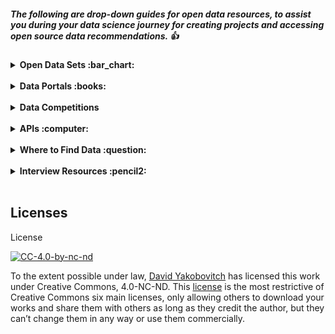 ##### The following are drop-down guides for open data resources, to assist you during your data science journey for creating projects and accessing open source data recommendations.  :thumbsup:

<details>
  <summary><strong>Open Data Sets :bar_chart:</strong></summary>

0. [Google Datasets](https://toolbox.google.com/datasetsearch)
1. [Data is Plural](https://docs.google.com/spreadsheets/d/1wZhPLMCHKJvwOkP4juclhjFgqIY8fQFMemwKL2c64vk/edit#gid=0)
2. [India Open Data Gov](https://data.gov.in/)
3. [Canada Open Data Gov](http://open.canada.ca/en)
4. [US Open Data Gov](https://www.data.gov/)
5. [Quandl Financial Data](https://www.quandl.com/search?query=)
6. [UCI Machine Learning Datasets](https://archive.ics.uci.edu/ml/datasets.html)
7. [Gapminder](https://www.gapminder.org/data/)
8. [FiveThirtyEight](https://github.com/fivethirtyeight/data)
9. [DataPortals](http://dataportals.org/)
10. [world](https://data.world/)
11. [Wikipedia ML Listings](https://en.wikipedia.org/wiki/List_of_datasets_for_machine_learning_research)
12. [Cool Datasets on Twitter](https://twitter.com/CoolDatasets)
13. [Public Data Science Datasets](https://datascience.pushpullfork.com/Datasets)
14. [OpenML](https://www.openml.org/search?type=data)
15. [Github: Awesome Public Datasets](https://github.com/caesar0301/awesome-public-datasets)
16. [Kaggle Datasets](https://www.kaggle.com/datasets)
17. [https://data.ny.gov/](https://data.ny.gov/)
18. [Open Data Monitor](https://opendatamonitor.eu/frontend/web/index.php?r=dashboard%2Findex)
19. [AWS Datasets](https://aws.amazon.com/public-datasets/)
20. [Common Crawl](http://commoncrawl.org/the-data/tutorials/)
21. [Socrata](https://opendata.socrata.com/browse?limitTo=datasets&amp;utf8=%E2%9C%93)
22. [S. Census](http://www.census.gov/data.html)
23. [European Union Open Data Portal](http://open-data.europa.eu/en/data/)
24. [UN Data](http://data.un.org/)
25. [CIA Data](https://www.cia.gov/library/publications/the-world-factbook/)
26. [HealthData](http://www.healthdata.gov/)
27. [California Data](http://data.ca.gov/)
28. [Google Public Data](https://www.google.com/publicdata/directory )
29. [Flowing Data](http://flowingdata.com/category/statistics/data-sources/)
30. [More Data Sets](https://gengo.ai/articles/the-50-best-free-datasets-for-machine-learning/)
31. [NLP Data sets](https://gengo.ai/articles/the-best-25-datasets-for-natural-language-processing/)
32. [Microsoft Research Open Data](https://msropendata.com/)
</details>
<br>
<details>
  <summary><strong>Data Portals :books:</strong></summary>
  
1. [Github Code Search](http://jakubdziworski.github.io/tools/2016/08/26/github-code-advances-search-programmers-goldmine.html)
2. [Public Data](http://kevinchai.net/dataset)
3. [Open Source Sports](http://www.opensourcesports.com/)
</details>

<br>
<details>
  <summary><strong>Data Competitions</strong></summary>
  
1. [Battlefin](https://www.battlefin.com/)
2. [Numer.ai](https://numer.ai/)
3. [Kaggle](https://www.kaggle.com/)
4. [Quantopian](https://www.quantopian.com/)
5. [QuantConnect](https://www.quantconnect.com/)
</details>


<br>
<details>
  <summary><strong>APIs :computer:</strong></summary>
  
1. [Public APIs](https://github.com/toddmotto/public-apis)
2. [Programmable Web](https://www.programmableweb.com/)
3. [Zillow](https://www.zillow.com/howto/api/APIOverview.htm)
4. [Wikipedia](https://www.mediawiki.org/wiki/API:Main_page)
5. [Google Scholar](https://github.com/ckreibich/scholar.py)
6.  [Reddit](https://www.reddit.com/dev/api)
7.  [Twitter](https://www.programmableweb.com/api/twitter)
8.  [Alpha-Vantage](https://www.alphavantage.co/documentation/)
9. [More APIs](https://www.reddit.com/r/webdev/comments/3wrswc/what_are_some_fun_apis_to_play_with/?st=j62tehhm&amp;sh=02579ee6)
10. [Python APIs](http://www.pythonforbeginners.com/api/list-of-python-apis)
11. [Python Wrappers APIs](https://github.com/realpython/list-of-python-api-wrappers)
12. [Twitter Scraper](https://github.com/kennethreitz/twitter-scraper)
</details>
<br>
<details>
  <summary><strong>Where to Find Data :question:</strong></summary>
  
1. [Quora](https://www.quora.com/Where-can-I-find-large-datasets-open-to-the-public)
</details>


<br>
<details>
  <summary><strong>Interview Resources :pencil2:</strong></summary>
  
1. :book: [Cracking the Coding Interview](https://www.amazon.com/Cracking-Coding-Interview-Programming-Questions/dp/0984782850
) 
2. :clipboard: [Tech Interview Handbook](https://github.com/yangshun/tech-interview-handbook)
3. :scroll: [Interview Cake](https://www.interviewcake.com/)
</details>
<br>

## Licenses
License

[![CC-4.0-by-nc-nd](https://licensebuttons.net/l/by-nc-nd/3.0/88x31.png)](https://creativecommons.org/licenses/by-nc-nd/4.0/)

To the extent possible under law, [David Yakobovitch](http://davidyakobovitch.com/) has licensed this work under Creative Commons, 4.0-NC-ND.  This [license](https://creativecommons.org/licenses/by-nc-nd/4.0/) is the most restrictive of Creative Commons six main licenses, only allowing others to download your works and share them with others as long as they credit the author, but they can’t change them in any way or use them commercially.

